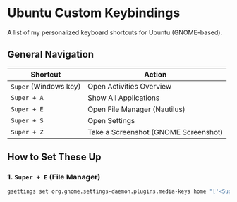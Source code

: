 # Ubuntu Custom Keybindings

A list of my personalized keyboard shortcuts for Ubuntu (GNOME-based).

## General Navigation
| Shortcut       | Action                     |
|----------------|----------------------------|
| `Super` (Windows key) | Open Activities Overview |
| `Super + A`    | Show All Applications      |
| `Super + E`    | Open File Manager (Nautilus) |
| `Super + S`    | Open Settings              |
| `Super + Z`    | Take a Screenshot (GNOME Screenshot) |

## How to Set These Up

### 1. `Super + E` (File Manager)
```bash
gsettings set org.gnome.settings-daemon.plugins.media-keys home "['<Super>e']"